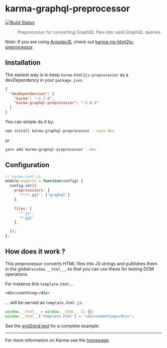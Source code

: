 # karma-graphql-preprocessor
[![Build Status](https://travis-ci.org/karma-runner/karma-html2js-preprocessor.png?branch=master)](https://travis-ci.org/karma-runner/karma-html2js-preprocessor)
> Preprocessor for converting GraphQL files into valid GraphQL queries.

*Note:* If you are using [AngularJS](http://angularjs.org/), check out [karma-ng-html2js-preprocessor](https://github.com/karma-runner/karma-ng-html2js-preprocessor).

## Installation

The easiest way is to keep `karma-html2js-preprocessor` as a devDependency in your `package.json`.
```json
{
  "devDependencies": {
    "karma": "~1.7.0",
    "karma-graphql-preprocessor": "~1.0.0"
  }
}
```

You can simple do it by:
```bash
npm install karma-graphql-preprocessor --save-dev
```

or
```bash
yarn add karma-graphql-preprocessor --dev
```

## Configuration

```js
// karma.conf.js
module.exports = function(config) {
  config.set({
    preprocessors: {
      '**/*.gql': ['graphql']
    },

    files: [
      '*.js',
      '*.gql'
    ],

  });
};
```

## How does it work ?

This preprocessor converts HTML files into JS strings and publishes them in the global `window.__html__`, so that you can use these for testing DOM operations.

For instance this `template.html`...
```html
<div>something</div>
```
... will be served as `template.html.js`:
```js
window.__html__ = window.__html__ || {};
window.__html__['template.html'] = '<div>something</div>';
```

See the [end2end test](https://github.com/karma-runner/integration-tests/blob/master/html2js/test.js) for a complete example.

----

For more information on Karma see the [homepage].


[homepage]: http://karma-runner.github.com
